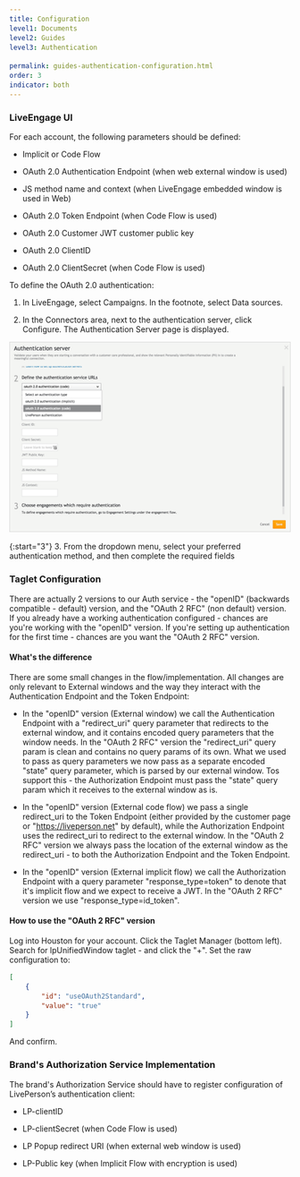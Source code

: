 ```yaml
---
title: Configuration
level1: Documents
level2: Guides
level3: Authentication

permalink: guides-authentication-configuration.html
order: 3
indicator: both
---
```


### LiveEngage UI

For each account, the following parameters should be defined:

*	Implicit or Code Flow

*	OAuth 2.0 Authentication Endpoint (when web external window is used)

*	JS method name and context (when LiveEngage embedded window is used in Web)

*	OAuth 2.0 Token Endpoint (when Code Flow is used)

*	OAuth 2.0 Customer JWT customer public key

*	OAuth 2.0 ClientID

*	OAuth 2.0 ClientSecret (when Code Flow is used)

To define the OAuth 2.0 authentication:

1.	In LiveEngage, select Campaigns. In the footnote, select Data sources.

2.	In the Connectors area, next to the authentication server, click Configure. The Authentication Server page is displayed.

![Selecting Implicit Flow or Code Flow](img/authenticationserver.png)

{:start="3"}
3.	From the dropdown menu, select your preferred authentication method, and then complete the required fields

### Taglet Configuration

There are actually 2 versions to our Auth service - the "openID" (backwards compatible - default) version, and the "OAuth 2 RFC" (non default) version. If you already have a working authentication configured - chances are you're working with the "openID" version. If you're setting up authentication for the first time - chances are you want the "OAuth 2 RFC" version.

#### What's the difference

There are some small changes in the flow/implementation. All changes are only relevant to External windows and the way they interact with the Authentication Endpoint and the Token Endpoint:

*   In the "openID" version (External window) we call the Authentication Endpoint with a "redirect_uri" query parameter that redirects to the external window, and it contains encoded query parameters that the window needs. In the "OAuth 2 RFC" version the "redirect_uri" query param is clean and contains no query params of its own. What we used to pass as query parameters we now pass as a separate encoded "state" query parameter, which is parsed by our external window. Tos support this - the Authorization Endpoint must pass the "state" query param which it receives to the external window as is.

*   In the "openID" version (External code flow) we pass a single redirect_uri to the Token Endpoint (either provided by the customer page or "https://liveperson.net" by default), while the Authorization Endpoint uses the redirect_uri to redirect to the external window. In the "OAuth 2 RFC" version we always pass the location of the external window as the redirect_uri - to both the Authorization Endpoint and the Token Endpoint.

*   In the "openID" version (External implicit flow) we call the Authorization Endpoint with a query parameter "response_type=token" to denote that it's implicit flow and we expect to receive a JWT. In the "OAuth 2 RFC" version we use "response_type=id_token".

#### How to use the "OAuth 2 RFC" version

Log into Houston for your account. Click the Taglet Manager (bottom left). Search for lpUnifiedWindow taglet - and click the "+". Set the raw configuration to:

```json
[
    {
        "id": "useOAuth2Standard",
        "value": "true"
    }
]
```

And confirm.

[//]: # (TODO:Cleanup - Maybe add pictures of Houston? Or a link to a taglet configuration guide? We have an example here: https://docs.dev.lprnd.net/display/VXLE/EX%231+Taglet+configuration)

### Brand's Authorization Service Implementation

The brand's Authorization Service should have to register configuration of LivePerson’s authentication client:

*	LP-clientID

*	LP-clientSecret (when Code Flow is used)

*	LP Popup redirect URI (when external web window is used)

*	LP-Public key (when Implicit Flow with encryption is used)
